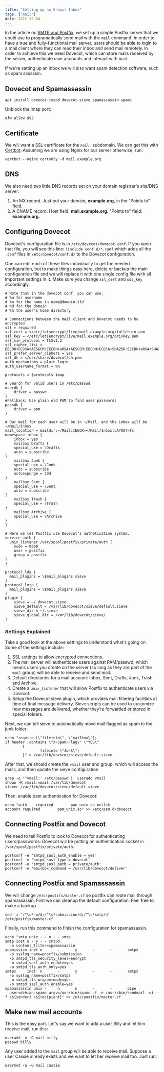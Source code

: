 ```yaml
---
title: "Setting up an E-mail Inbox"
tags: ['mail']
date: 2022-12-04
---
```

In the article on [SMTP and Postfix](/mail/smtp), we set up a simple
Postfix server that we could use to programatically send mail with the
`mail` command. In order to have a true and fully-functional mail
server, users should be able to login to a mail client where they
can read their inbox and send mail remotely. In order to achieve this we need Dovecot,
which can store mails received by the server,
authenticate user accounts and interact with mail.

If we're setting up an inbox we will also want spam detection software, such
as spam assassin.

## Dovecot and Spamassassin

    apt install dovecot-imapd dovecot-sieve spamassassin spamc

Unblock the imap port:

    ufw allow 993

## Certificate

We will want a SSL certificate for the `mail.` subdomain. We can get
this with [Certbot](/basic/certbot/). Assuming we are using Nginx for our
server otherwise, run:

    certbot --nginx certonly -d mail.example.org

## DNS

We also need two little DNS records set on your domain registrar's site/DNS server:

1. An MX record. Just put your domain, **example.org**, in the "Points to" field.
2. A CNAME record. Host field: **mail.example.org**. "Points to" field: **example.org.**

## Configuring Dovecot

Dovecot\'s configuration file is in `/etc/dovecot/dovecot.conf`. If you
open that file, you will see this line: `!include conf.d/*.conf` which adds
all the `.conf` files in `/etc/dovecot/conf.d/` to the Dovecot
configuration.

One can edit each of these files individually to get the needed
configuration, but to make things easy here, delete or backup the main
configuration file and we will replace it with one single config file
with all important settings in it. Make sure you change `ssl_cert`
and `ssl_key` accordingly.

``` wide
# Note that in the dovecot conf, you can use:
# %u for username
# %n for the name in name@domain.tld
# %d for the domain
# %h the user's home directory

# Connections between the mail client and Dovecot needs to be encrypted
ssl = required
ssl_cert = </etc/letsencrypt/live/mail.example.org/fullchain.pem
ssl_key = </etc/letsencrypt/live/mail.example.org/privkey.pem
ssl_min_protocol = TLSv1.2
ssl_cipher_list = EECDH+ECDSA+AESGCM:EECDH+aRSA+AESGCM:EECDH+ECDSA+SHA256:EECDH+aRSA+SHA256:EECDH+ECDSA+SHA384:EECDH+ECDSA+SHA256:EECDH+aRSA+SHA384:EDH+aRSA+AESGCM:EDH+aRSA+SHA256:EDH+aRSA:EECDH:!aNULL:!eNULL:!MEDIUM:!LOW:!3DES:!MD5:!EXP:!PSK:!SRP:!DSS:!RC4:!SEED
ssl_prefer_server_ciphers = yes
ssl_dh = </usr/share/dovecot/dh.pem
auth_mechanisms = plain login
auth_username_format = %n

protocols = $protocols imap

# Search for valid users in /etc/passwd
userdb {
    driver = passwd
}
#Fallback: Use plain old PAM to find user passwords
passdb {
    driver = pam
}

# Our mail for each user will be in ~/Mail, and the inbox will be ~/Mail/Inbox
mail_location = maildir:~/Mail:INBOX=~/Mail/Inbox:LAYOUT=fs
namespace inbox {
    inbox = yes
    mailbox Drafts {
    special_use = \Drafts
    auto = subscribe
}
    mailbox Junk {
    special_use = \Junk
    auto = subscribe
    autoexpunge = 30d
}
    mailbox Sent {
    special_use = \Sent
    auto = subscribe
}
    mailbox Trash {
    special_use = \Trash
}
    mailbox Archive {
    special_use = \Archive
}
}

# Here we let Postfix use Dovecot's authetication system.
service auth {
  unix_listener /var/spool/postfix/private/auth {
    mode = 0660
    user = postfix
    group = postfix
}
}

protocol lda {
  mail_plugins = \$mail_plugins sieve
}
protocol lmtp {
  mail_plugins = \$mail_plugins sieve
}
plugin {
	sieve = ~/.dovecot.sieve
	sieve_default = /var/lib/dovecot/sieve/default.sieve
	sieve_dir = ~/.sieve
	sieve_global_dir = /var/lib/dovecot/sieve/
}
```

### Settings Explained

Take a good look at the above settings to understand what\'s going on. Some of
the settings include:

1.  SSL settings to allow encrypted connections.
2.  The mail server will authenticate users against PAM/passwd, which
     means users you create on the server (so long as they are part of
        the `mail` group) will be able to receive and send mail.
3.  Default directories for a mail account: Inbox, Sent, Drafts, Junk,
    Trash and Archive.
4.  Create a `unix_listener` that will allow Postfix to authenticate
    users via Dovecot.
5.  Setup the Dovecot sieve plugin, which provides mail filtering facilities
    at time of final message delivery. Sieve scripts can be used to
    customize how messages are delivered, whether they're forwarded
    or stored in special folders.

Next, we can tell sieve to automatically move mail flagged as spam to
the junk folder:

    echo "require [\"fileinto\", \"mailbox\"];
    if header :contains \"X-Spam-Flag\" \"YES\"
            {
                    fileinto \"Junk\";
            }" > /var/lib/dovecot/sieve/default.sieve

After that, we should create the `vmail` user and group, which will
access the mails, and then update the sieve configuration:

    grep -q '^vmail:' /etc/passwd || useradd vmail
    chown -R vmail:vmail /var/lib/dovecot
    sievec /var/lib/dovecot/sieve/default.sieve

Then, enable pam authentication for Dovecot:

    echo "auth    required        pam_unix.so nullok
    account required        pam_unix.so" >> /etc/pam.d/dovecot

## Connecting Postfix and Dovecot

We need to tell Postfix to look to Dovecot for authenticating users/passwords.
Dovecot will be putting an authentication socket in `/var/spool/postfix/private/auth`.

    postconf -e 'smtpd_sasl_auth_enable = yes'
    postconf -e 'smtpd_sasl_type = dovecot'
    postconf -e 'smtpd_sasl_path = private/auth'
    postconf -e 'mailbox_command = /usr/lib/dovecot/deliver'

## Connecting Postfix and Spamassassin

We will change `/etc/postifx/master.cf` so postfix can route mail through spamassassin. First
we can cleanup the default configuration. Feel free to make a backup.

    sed -i '/^\s*-o/d;/^\s*submission/d;/^\s*smtp/d' /etc/postfix/master.cf

Finally, run this command to finish the configuration for spamassassin.

    echo "smtp unix - - n - - smtp
    smtp inet n - y - - smtpd
      -o content_filter=spamassassin
    submission inet n       -       y       -       -       smtpd
      -o syslog_name=postfix/submission
      -o smtpd_tls_security_level=encrypt
      -o smtpd_sasl_auth_enable=yes
      -o smtpd_tls_auth_only=yes
    smtps     inet  n       -       y       -       -       smtpd
      -o syslog_name=postfix/smtps
      -o smtpd_tls_wrappermode=yes
      -o smtpd_sasl_auth_enable=yes
    spamassassin unix -     n       n       -       -       pipe
      user=debian-spamd argv=/usr/bin/spamc -f -e /usr/sbin/sendmail -oi -f \${sender} \${recipient}" >> /etc/postfix/master.cf

## Make new mail accounts

This is the easy part. Let's say we want to add a user Billy and let him
receive mail, run this:

    useradd -m -G mail billy
    passwd billy

Any user added to the `mail` group will be able to receive mail. Suppose a user
Cassie already exists and we want to let her receive mail too. Just run:

    usermod -a -G mail cassie
